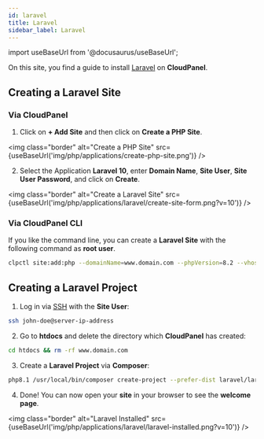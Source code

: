 ```yaml
---
id: laravel
title: Laravel
sidebar_label: Laravel
---
```


import useBaseUrl from '@docusaurus/useBaseUrl';

On this site, you find a guide to install [Laravel](https://laravel.com/) on **CloudPanel**.

## Creating a Laravel Site

### Via CloudPanel

1. Click on **+ Add Site** and then click on **Create a PHP Site**.

<img class="border" alt="Create a PHP Site" src={useBaseUrl('img/php/applications/create-php-site.png')} />

2. Select the Application **Laravel 10**, enter **Domain Name**, **Site User**, **Site User Password**, and click on **Create**.

<img class="border" alt="Create a Laravel Site" src={useBaseUrl('img/php/applications/laravel/create-site-form.png?v=10')} />

### Via CloudPanel CLI

If you like the command line, you can create a **Laravel Site** with the following command as **root user**.

```bash
clpctl site:add:php --domainName=www.domain.com --phpVersion=8.2 --vhostTemplate='Laravel 10' --siteUser='john-doe' --siteUserPassword='!secretPassword!'
```

## Creating a Laravel Project

1. Log in via [SSH](../../../frontend-area/ssh-ftp/#ssh-login) with the **Site User**:

```bash
ssh john-doe@server-ip-address
```

2. Go to **htdocs** and delete the directory which **CloudPanel** has created:

```bash
cd htdocs && rm -rf www.domain.com
```

3. Create a **Laravel Project** via **Composer**:

```bash
php8.1 /usr/local/bin/composer create-project --prefer-dist laravel/laravel:^10 -n www.domain.com
```

4. Done! You can now open your **site** in your browser to see the **welcome page**.

<img class="border" alt="Laravel Installed" src={useBaseUrl('img/php/applications/laravel/laravel-installed.png?v=10')} />